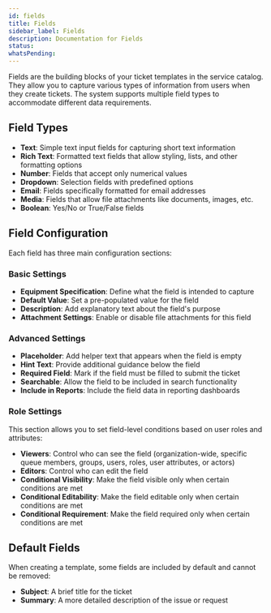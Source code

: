```yaml
---
id: fields
title: Fields
sidebar_label: Fields
description: Documentation for Fields
status: 
whatsPending: 
---
```



Fields are the building blocks of your ticket templates in the service catalog. They allow you to capture various types of information from users when they create tickets. The system supports multiple field types to accommodate different data requirements.

## Field Types
- **Text**: Simple text input fields for capturing short text information
- **Rich Text**: Formatted text fields that allow styling, lists, and other formatting options
- **Number**: Fields that accept only numerical values
- **Dropdown**: Selection fields with predefined options
- **Email**: Fields specifically formatted for email addresses
- **Media**: Fields that allow file attachments like documents, images, etc.
- **Boolean**: Yes/No or True/False fields

## Field Configuration
Each field has three main configuration sections:

### Basic Settings
- **Equipment Specification**: Define what the field is intended to capture
- **Default Value**: Set a pre-populated value for the field
- **Description**: Add explanatory text about the field's purpose
- **Attachment Settings**: Enable or disable file attachments for this field

### Advanced Settings
- **Placeholder**: Add helper text that appears when the field is empty
- **Hint Text**: Provide additional guidance below the field
- **Required Field**: Mark if the field must be filled to submit the ticket
- **Searchable**: Allow the field to be included in search functionality
- **Include in Reports**: Include the field data in reporting dashboards

### Role Settings
This section allows you to set field-level conditions based on user roles and attributes:
- **Viewers**: Control who can see the field (organization-wide, specific queue members, groups, users, roles, user attributes, or actors)
- **Editors**: Control who can edit the field
- **Conditional Visibility**: Make the field visible only when certain conditions are met
- **Conditional Editability**: Make the field editable only when certain conditions are met
- **Conditional Requirement**: Make the field required only when certain conditions are met

## Default Fields
When creating a template, some fields are included by default and cannot be removed:
- **Subject**: A brief title for the ticket
- **Summary**: A more detailed description of the issue or request
